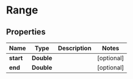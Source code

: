 

# Range


## Properties

| Name | Type | Description | Notes |
|------------ | ------------- | ------------- | -------------|
|**start** | **Double** |  |  [optional] |
|**end** | **Double** |  |  [optional] |



